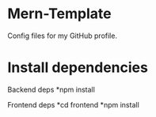 # Mern-Template
Config files for my GitHub profile.

# Install dependencies

Backend deps
*npm install

Frontend deps
*cd frontend
*npm install
